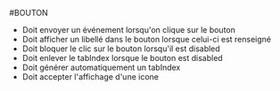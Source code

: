 #BOUTON

* Doit envoyer un événement lorsqu'on clique sur le bouton
* Doit afficher un libellé dans le bouton lorsque celui-ci est renseigné
* Doit bloquer le clic sur le bouton lorsqu'il est disabled
* Doit enlever le tabIndex lorsque le bouton est disabled
* Doit générer automatiquement un tabIndex
* Doit accepter l'affichage d'une icone
